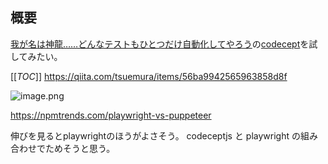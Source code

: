 ## 概要
[我が名は神龍……どんなテストもひとつだけ自動化してやろう](https://qiita.com/tsuemura/items/56ba9942565963858d8f)の[codecept](https://codecept.io/)を試してみたい。


[[_TOC_]]
https://qiita.com/tsuemura/items/56ba9942565963858d8f

![image.png](/.attachments/image-4db5f9e6-7808-4cc0-864d-14cef5a7bbb7.png)

https://npmtrends.com/playwright-vs-puppeteer

伸びを見るとplaywrightのほうがよさそう。
codeceptjs  と playwright の組み合わせでためそうと思う。

